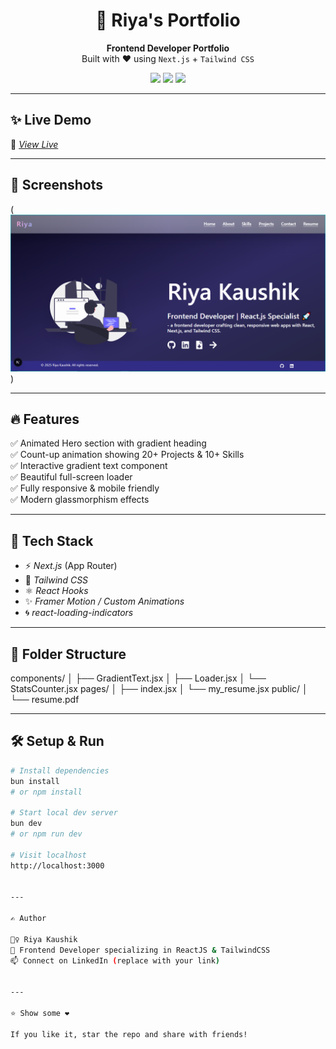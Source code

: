 
<h1 align="center">🚀 Riya's Portfolio</h1>

<p align="center">
  <b>Frontend Developer Portfolio</b> <br/>
  Built with ❤️ using <code>Next.js</code> + <code>Tailwind CSS</code>
</p>

<p align="center">
  <img src="https://img.shields.io/badge/Next.js-13-blue?style=for-the-badge&logo=next.js" />
  <img src="https://img.shields.io/badge/TailwindCSS-3-06B6D4?style=for-the-badge&logo=tailwindcss" />
  <img src="https://img.shields.io/badge/Deployed-Vercel-black?style=for-the-badge&logo=vercel" />
</p>

---

## ✨ Live Demo

🚀 *[View Live ](https://riya-kaushik-portfolio.vercel.app/)*

---

## 📸 Screenshots

(![image sample](public/portfolio.PNG))
 
---

## 🔥 Features

✅ Animated Hero section with gradient heading  
✅ Count-up animation showing 20+ Projects & 10+ Skills  
✅ Interactive gradient text component  
✅ Beautiful full-screen loader  
✅ Fully responsive & mobile friendly  
✅ Modern glassmorphism effects  

---

## 🚀 Tech Stack

- ⚡ *Next.js* (App Router)
- 🎨 *Tailwind CSS*
- ⚛️ *React Hooks*
- ✨ *Framer Motion / Custom Animations*
- 🌀 *react-loading-indicators*

---

## 📂 Folder Structure

components/ │   ├── GradientText.jsx │   ├── Loader.jsx │   └── StatsCounter.jsx pages/ │   ├── index.jsx │   └── my_resume.jsx public/ │   └── resume.pdf

---

## 🛠 Setup & Run

```bash
# Install dependencies
bun install 
# or npm install

# Start local dev server
bun dev
# or npm run dev

# Visit localhost
http://localhost:3000


---

✍️ Author

💁‍♀️ Riya Kaushik
🎨 Frontend Developer specializing in ReactJS & TailwindCSS
📫 Connect on LinkedIn (replace with your link)


---

⭐ Show some ❤️

If you like it, star the repo and share with friends!